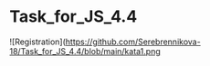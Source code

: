 # Task_for_JS_4.4

![Registration](https://github.com/Serebrennikova-18/Task_for_JS_4.4/blob/main/kata1.png
